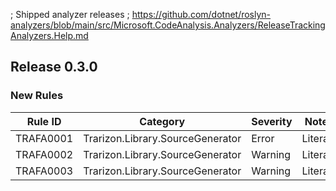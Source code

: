 ﻿; Shipped analyzer releases
; https://github.com/dotnet/roslyn-analyzers/blob/main/src/Microsoft.CodeAnalysis.Analyzers/ReleaseTrackingAnalyzers.Help.md

## Release 0.3.0

### New Rules

Rule ID | Category | Severity | Notes
--------|----------|----------|-------
TRAFA0001 | Trarizon.Library.SourceGenerator | Error | Literals
TRAFA0002 | Trarizon.Library.SourceGenerator | Warning | Literals
TRAFA0003 | Trarizon.Library.SourceGenerator | Warning | Literals

